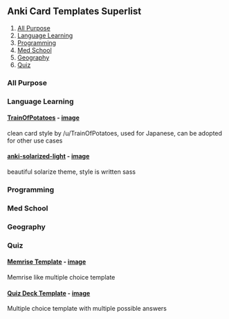 ## Anki Card Templates Superlist

1. [All Purpose](#All+Purpose)
2. [Language Learning](#Language+Learning)
3. [Programming](#Programming)
4. [Med School](#Med+School)
5. [Geography](#Geography)
6. [Quiz](#Quiz)

### All Purpose 

### Language Learning

#### [TrainOfPotatoes](https://www.reddit.com/r/Anki/comments/4n6cbf/does_anyone_have_a_goodlooking_anki_css_template/) - [image](https://i.imgur.com/PCOegfB.png)

clean card style by /u/TrainOfPotatoes, used for Japanese, can be adopted for other use cases


#### [anki-solarized-light](https://github.com/NSBum/anki-themes) - [image](https://i.imgur.com/ay6cmg9.png)

beautiful solarize theme, style is written sass


### Programming


### Med School


### Geography

### Quiz

#### [Memrise Template](https://ankiweb.net/shared/info/289642102) - [image](https://i.imgur.com/bKFn1d5.png)

Memrise like multiple choice template

#### [Quiz Deck Template](https://ankiweb.net/shared/info/947272864) - [image](https://i.imgur.com/ct4wnD9.png)

Multiple choice template with multiple possible answers
